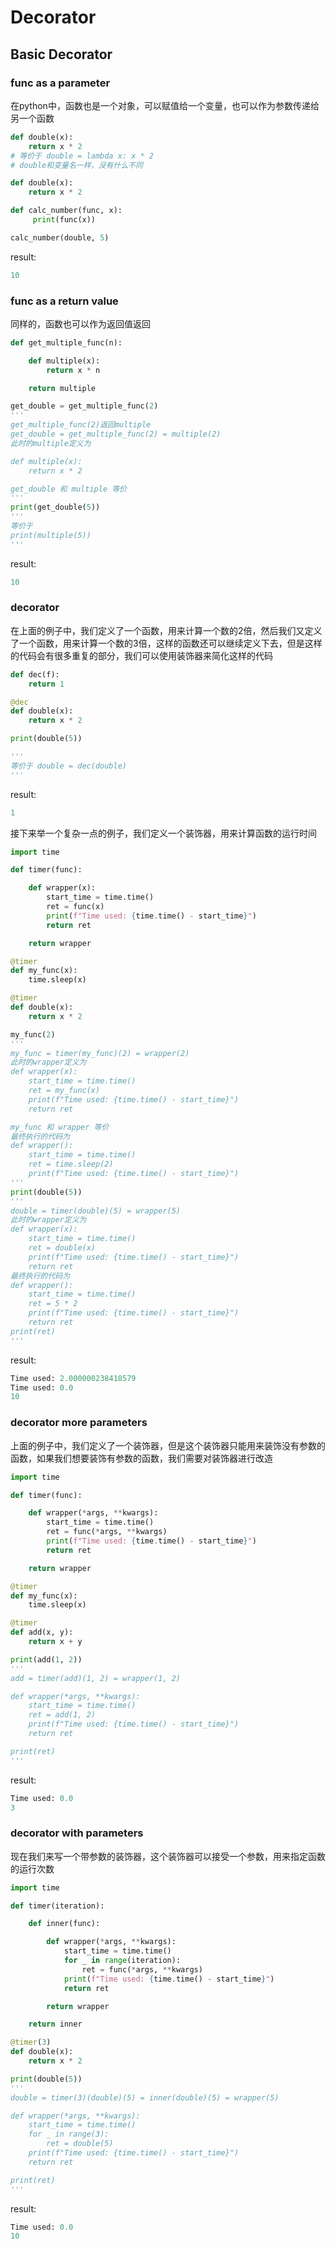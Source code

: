 # Decorator

## Basic Decorator

### func as a parameter

在python中，函数也是一个对象，可以赋值给一个变量，也可以作为参数传递给另一个函数

```python
def double(x):
    return x * 2
# 等价于 double = lambda x: x * 2
# double和变量名一样，没有什么不同
```

```python
def double(x):
    return x * 2

def calc_number(func, x):
     print(func(x))

calc_number(double, 5)
```

result:

```python
10
```

### func as a return value

同样的，函数也可以作为返回值返回

```python
def get_multiple_func(n):

    def multiple(x):
        return x * n

    return multiple

get_double = get_multiple_func(2)
'''
get_multiple_func(2)返回multiple
get_double = get_multiple_func(2) = multiple(2)
此时的multiple定义为

def multiple(x):
    return x * 2

get_double 和 multiple 等价
'''
print(get_double(5))
'''
等价于
print(multiple(5))
'''
```

result:

```python
10
```

### decorator

在上面的例子中，我们定义了一个函数，用来计算一个数的2倍，然后我们又定义了一个函数，用来计算一个数的3倍，这样的函数还可以继续定义下去，但是这样的代码会有很多重复的部分，我们可以使用装饰器来简化这样的代码

```python
def dec(f):
    return 1

@dec
def double(x):
    return x * 2

print(double(5))

'''
等价于 double = dec(double)
'''
```

result:

```python
1
```

接下来举一个复杂一点的例子，我们定义一个装饰器，用来计算函数的运行时间

```python
import time

def timer(func):

    def wrapper(x):
        start_time = time.time()
        ret = func(x)
        print(f"Time used: {time.time() - start_time}")
        return ret

    return wrapper

@timer
def my_func(x):
    time.sleep(x)

@timer
def double(x):
    return x * 2

my_func(2)
'''
my_func = timer(my_func)(2) = wrapper(2)
此时的wrapper定义为
def wrapper(x):
    start_time = time.time()
    ret = my_func(x)
    print(f"Time used: {time.time() - start_time}")
    return ret

my_func 和 wrapper 等价
最终执行的代码为
def wrapper():
    start_time = time.time()
    ret = time.sleep(2)
    print(f"Time used: {time.time() - start_time}")
'''
print(double(5))
'''
double = timer(double)(5) = wrapper(5)
此时的wrapper定义为
def wrapper(x):
    start_time = time.time()
    ret = double(x)
    print(f"Time used: {time.time() - start_time}")
    return ret
最终执行的代码为
def wrapper():
    start_time = time.time()
    ret = 5 * 2
    print(f"Time used: {time.time() - start_time}")
    return ret
print(ret)
'''

```

result:

```python
Time used: 2.000000238418579
Time used: 0.0
10
```

### decorator more parameters

上面的例子中，我们定义了一个装饰器，但是这个装饰器只能用来装饰没有参数的函数，如果我们想要装饰有参数的函数，我们需要对装饰器进行改造

```python
import time

def timer(func):

    def wrapper(*args, **kwargs):
        start_time = time.time()
        ret = func(*args, **kwargs)
        print(f"Time used: {time.time() - start_time}")
        return ret

    return wrapper

@timer
def my_func(x):
    time.sleep(x)

@timer
def add(x, y):
    return x + y

print(add(1, 2))
'''
add = timer(add)(1, 2) = wrapper(1, 2)

def wrapper(*args, **kwargs):
    start_time = time.time()
    ret = add(1, 2)
    print(f"Time used: {time.time() - start_time}")
    return ret

print(ret)
'''
```

result:

```python
Time used: 0.0
3
```

### decorator with parameters

现在我们来写一个带参数的装饰器，这个装饰器可以接受一个参数，用来指定函数的运行次数

```python
import time

def timer(iteration):

    def inner(func):

        def wrapper(*args, **kwargs):
            start_time = time.time()
            for _ in range(iteration):
                ret = func(*args, **kwargs)
            print(f"Time used: {time.time() - start_time}")
            return ret

        return wrapper

    return inner

@timer(3)
def double(x):
    return x * 2

print(double(5))
'''
double = timer(3)(double)(5) = inner(double)(5) = wrapper(5)

def wrapper(*args, **kwargs):
    start_time = time.time()
    for _ in range(3):
        ret = double(5)
    print(f"Time used: {time.time() - start_time}")
    return ret

print(ret)
'''
```

result:

```python
Time used: 0.0
10
```
